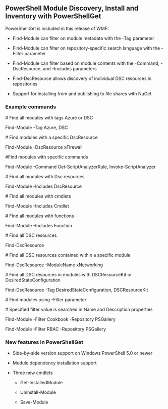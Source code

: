 ## PowerShell Module Discovery, Install and Inventory with PowerShellGet
 
PowerShellGet is included in this release of WMF:

-   Find-Module can filter on module metadata with the -Tag parameter

-   Find-Module can filter on repository-specific search language with the -Filter parameter

-   Find-Module can filter based on module contents with the -Command, -DscResource, and -Includes parameters

-   Find-DscResource allows discovery of individual DSC resources in repositories

-   Support for installing from and publishing to file shares with NuGet

### Example commands

\# Find all modules with tags Azure or DSC

Find-Module -Tag Azure, DSC

\# Find modules with a specific DscResource

Find-Module -DscResource xFirewall

\#Find modules with specific commands

Find-Module -Command Get-ScriptAnalyzerRule, Invoke-ScriptAnalyzer

\# Find all modules with Dsc resources

Find-Module -Includes DscResource

\# Find all modules with cmdlets

Find-Module -Includes Cmdlet

\# Find all modules with functions

Find-Module -Includes Function

\# Find all DSC resources

Find-DscResource

\# Find all DSC resources contained within a specific module

Find-DscResource -ModuleName xNetworking

\# Find all DSC resources in modules with DSCResourceKit or DesiredStateConfiguration

Find-DscResource -Tag DesiredStateConfiguration, DSCResourceKit

\# Find modules using -Filter parameter

\# Specified filter value is searched in Name and Description properties

Find-Module -Filter Cookbook -Repository PSGallery

Find-Module -Filter RBAC -Repository PSGallery

### New features in PowerShellGet

-   Side-by-side version support on Windows PowerShell 5.0 or newer

-   Module dependency installation support

-   Three new cmdlets

    -   Get-InstalledModule

    -   Uninstall-Module

    -   Save-Module
